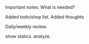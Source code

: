 Important notes:
What is needed? 


Added todo/shop list.
Added thoughts


Daily/weekly review.

show statics.
analyze.
